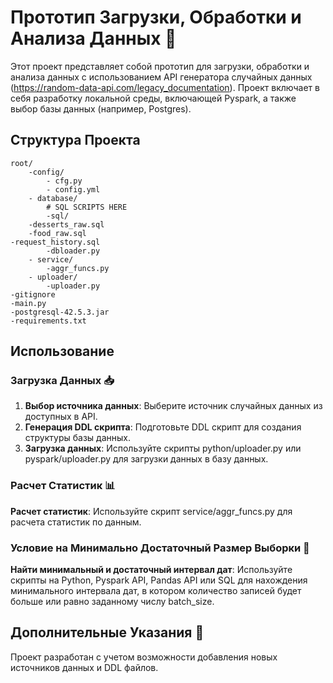 # Прототип Загрузки, Обработки и Анализа Данных 🚀

Этот проект представляет собой прототип для загрузки, обработки и анализа данных с использованием API генератора случайных данных (https://random-data-api.com/legacy_documentation). Проект включает в себя разработку локальной среды, включающей Pyspark, а также выбор базы данных (например, Postgres).

## Структура Проекта

```
root/
    -config/
        - cfg.py
        - config.yml
    - database/
        # SQL SCRIPTS HERE
        -sql/
	-desserts_raw.sql
	-food_raw.sql
-request_history.sql
        -dbloader.py
    - service/
        -aggr_funcs.py
    - uploader/
        -uploader.py
-gitignore
-main.py
-postgresql-42.5.3.jar
-requirements.txt
```
## Использование

### Загрузка Данных 📥

1. **Выбор источника данных**: Выберите источник случайных данных из доступных в API.
2. **Генерация DDL скрипта**: Подготовьте DDL скрипт для создания структуры базы данных.
3. **Загрузка данных**: Используйте скрипты python/uploader.py или pyspark/uploader.py для загрузки данных в базу данных.

### Расчет Статистик 📊

 **Расчет статистик**: Используйте скрипт service/aggr_funcs.py для расчета статистик по данным.

### Условие на Минимально Достаточный Размер Выборки 📅

 **Найти минимальный и достаточный интервал дат**: Используйте скрипты на Python, Pyspark API, Pandas API или SQL для нахождения минимального интервала дат, в котором количество записей будет больше или равно заданному числу batch_size.

## Дополнительные Указания 📝

Проект разработан с учетом возможности добавления новых источников данных и DDL файлов.
